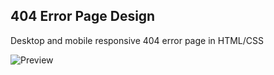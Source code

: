 ## 404 Error Page Design
Desktop and mobile responsive 404 error page in HTML/CSS



![](/responsive-html-404-error-page/assets/404_UI_design.PNG?raw=true "Preview")
